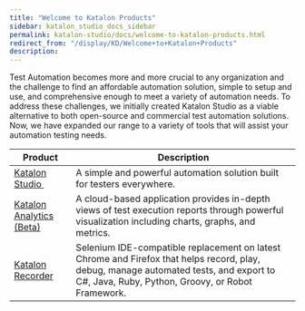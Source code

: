 ```yaml
---
title: "Welcome to Katalon Products" 
sidebar: katalon_studio_docs_sidebar
permalink: katalon-studio/docs/welcome-to-katalon-products.html 
redirect_from: "/display/KD/Welcome+to+Katalon+Products" 
description: 
---
```

Test Automation becomes more and more crucial to any organization and the challenge to find an affordable automation solution, simple to setup and use, and comprehensive enough to meet a variety of automation needs. To address these challenges, we initially created Katalon Studio as a viable alternative to both open-source and commercial test automation solutions. Now, we have expanded our range to a variety of tools that will assist your automation testing needs. 

<table><thead><tr><th>Product</th><th>Description</th></tr></thead><tbody><tr><td><a href="/display/KD/Overview">Katalon Studio&nbsp;</a></td><td>A simple and powerful automation solution built for testers everywhere.</td></tr><tr><td><a href="https://docs.katalon.com/x/WhtO" rel="nofollow">Katalon Analytics (Beta)</a></td><td>A cloud-based application provides in-depth views of test execution reports through powerful visualization including charts, graphs, and metrics.</td></tr><tr><td><a href="https://docs.katalon.com/x/cRtO" rel="nofollow">Katalon Recorder</a></td><td>Selenium IDE-compatible replacement on latest Chrome and Firefox that helps record, play, debug, manage automated tests, and export to C#, Java, Ruby, Python, Groovy, or Robot Framework.</td></tr></tbody></table>